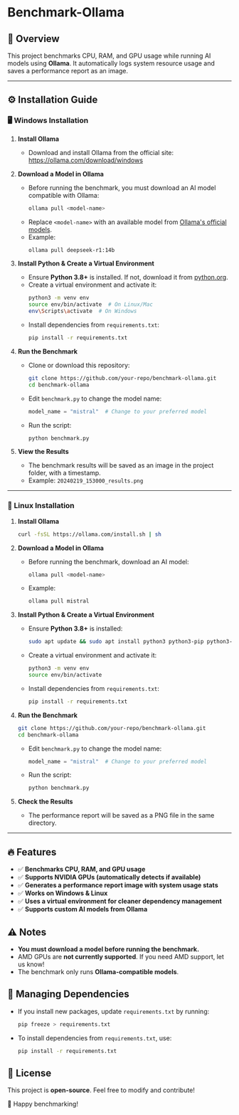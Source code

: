 # Benchmark-Ollama

## 📌 Overview
This project benchmarks CPU, RAM, and GPU usage while running AI models using **Ollama**. It automatically logs system resource usage and saves a performance report as an image.

---

## ⚙️ Installation Guide

### **🖥️ Windows Installation**
1. **Install Ollama**
   - Download and install Ollama from the official site:
     https://ollama.com/download/windows

2. **Download a Model in Ollama**
   - Before running the benchmark, you must download an AI model compatible with Ollama:
     ```sh
     ollama pull <model-name>
     ```
   - Replace `<model-name>` with an available model from [Ollama's official models](https://ollama.com/library/).
   - Example:
     ```sh
     ollama pull deepseek-r1:14b
     ```

3. **Install Python & Create a Virtual Environment**
   - Ensure **Python 3.8+** is installed. If not, download it from [python.org](https://www.python.org/downloads/).
   - Create a virtual environment and activate it:
     ```sh
     python3 -m venv env
     source env/bin/activate  # On Linux/Mac
     env\Scripts\activate  # On Windows
     ```
   - Install dependencies from `requirements.txt`:
     ```sh
     pip install -r requirements.txt
     ```

4. **Run the Benchmark**
   - Clone or download this repository:
     ```sh
     git clone https://github.com/your-repo/benchmark-ollama.git
     cd benchmark-ollama
     ```
   - Edit `benchmark.py` to change the model name:
     ```python
     model_name = "mistral"  # Change to your preferred model
     ```
   - Run the script:
     ```sh
     python benchmark.py
     ```

5. **View the Results**
   - The benchmark results will be saved as an image in the project folder, with a timestamp.
   - Example: `20240219_153000_results.png`

---

### **🐧 Linux Installation**

1. **Install Ollama**
   ```sh
   curl -fsSL https://ollama.com/install.sh | sh
   ```

2. **Download a Model in Ollama**
   - Before running the benchmark, download an AI model:
     ```sh
     ollama pull <model-name>
     ```
   - Example:
     ```sh
     ollama pull mistral
     ```

3. **Install Python & Create a Virtual Environment**
   - Ensure **Python 3.8+** is installed:
     ```sh
     sudo apt update && sudo apt install python3 python3-pip python3-venv
     ```
   - Create a virtual environment and activate it:
     ```sh
     python3 -m venv env
     source env/bin/activate
     ```
   - Install dependencies from `requirements.txt`:
     ```sh
     pip install -r requirements.txt
     ```

4. **Run the Benchmark**
   ```sh
   git clone https://github.com/your-repo/benchmark-ollama.git
   cd benchmark-ollama
   ```
   - Edit `benchmark.py` to change the model name:
     ```python
     model_name = "mistral"  # Change to your preferred model
     ```
   - Run the script:
     ```sh
     python benchmark.py
     ```

5. **Check the Results**
   - The performance report will be saved as a PNG file in the same directory.

---

## 🔥 Features
- ✅ **Benchmarks CPU, RAM, and GPU usage**
- ✅ **Supports NVIDIA GPUs (automatically detects if available)**
- ✅ **Generates a performance report image with system usage stats**
- ✅ **Works on Windows & Linux**
- ✅ **Uses a virtual environment for cleaner dependency management**
- ✅ **Supports custom AI models from Ollama**

## ⚠️ Notes
- **You must download a model before running the benchmark.**
- AMD GPUs are **not currently supported**. If you need AMD support, let us know!
- The benchmark only runs **Ollama-compatible models**.

## 📜 Managing Dependencies
- If you install new packages, update `requirements.txt` by running:
  ```sh
  pip freeze > requirements.txt
  ```
- To install dependencies from `requirements.txt`, use:
  ```sh
  pip install -r requirements.txt
  ```

## 📜 License
This project is **open-source**. Feel free to modify and contribute!

🚀 Happy benchmarking!

